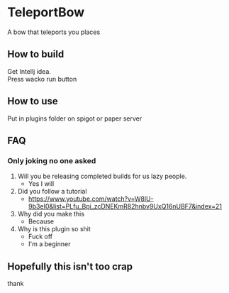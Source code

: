# TeleportBow
A bow that teleports you places
## How to build
Get Intellj idea.
<br>Press wacko run button
## How to use
Put in plugins folder on spigot or paper server
## FAQ
### Only joking no one asked

1. Will you be releasing completed builds for us lazy people.
    - Yes I will
2. Did you follow a tutorial
    - https://www.youtube.com/watch?v=W8lU-9b3eI0&list=PLfu_Bpi_zcDNEKmR82hnbv9UxQ16nUBF7&index=21
3. Why did you make this
    - Because
4. Why is this plugin so shit
    - Fuck off
    - I'm a beginner
## Hopefully this isn't too crap
thank
 
